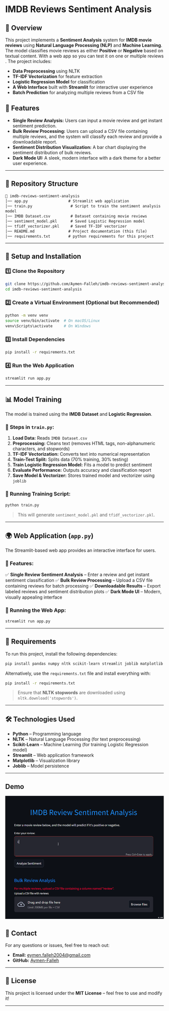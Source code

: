 # IMDB Reviews Sentiment Analysis

## 📌 Overview
This project implements a **Sentiment Analysis** system for **IMDB movie reviews** using **Natural Language Processing (NLP)** and **Machine Learning**. The model classifies movie reviews as either **Positive** or **Negative** based on textual content.
With a web app so you can test it on one or multiple reviews . 
The project includes:

- **Data Preprocessing** using NLTK
- **TF-IDF Vectorization** for feature extraction
- **Logistic Regression Model** for classification
- **A Web Interface** built with **Streamlit** for interactive user experience
- **Batch Prediction** for analyzing multiple reviews from a CSV file

## 🚀 Features
- **Single Review Analysis:** Users can input a movie review and get instant sentiment prediction.
- **Bulk Review Processing:** Users can upload a CSV file containing multiple reviews, and the system will classify each review and provide a downloadable report.
- **Sentiment Distribution Visualization:** A bar chart displaying the sentiment distribution of bulk reviews.
- **Dark Mode UI:** A sleek, modern interface with a dark theme for a better user experience.

---

## 📂 Repository Structure
```
📁 imdb-reviews-sentiment-analysis
│── app.py                  # Streamlit web application
│── train.py                 # Script to train the sentiment analysis model
│── IMDB Dataset.csv         # Dataset containing movie reviews
│── sentiment_model.pkl      # Saved Logistic Regression model
│── tfidf_vectorizer.pkl     # Saved TF-IDF vectorizer
│── README.md               # Project documentation (this file)
│── requirements.txt        # python requirements for this project
```

---

## 🔧 Setup and Installation

### 1️⃣ Clone the Repository
```bash
git clone https://github.com/Aymen-Falleh/imdb-reviews-sentiment-analysis.git
cd imdb-reviews-sentiment-analysis
```

### 2️⃣ Create a Virtual Environment (Optional but Recommended)
```bash
python -m venv venv
source venv/bin/activate  # On macOS/Linux
venv\Scripts\activate     # On Windows
```

### 3️⃣ Install Dependencies
```bash
pip install -r requirements.txt
```

### 4️⃣ Run the Web Application
```bash
streamlit run app.py
```

---

## 📊 Model Training

The model is trained using the **IMDB Dataset** and **Logistic Regression**.

### 🔹 Steps in `train.py`:
1. **Load Data:** Reads `IMDB Dataset.csv`
2. **Preprocessing:** Cleans text (removes HTML tags, non-alphanumeric characters, and stopwords)
3. **TF-IDF Vectorization:** Converts text into numerical representation
4. **Train-Test Split:** Splits data (70% training, 30% testing)
5. **Train Logistic Regression Model:** Fits a model to predict sentiment
6. **Evaluate Performance:** Outputs accuracy and classification report
7. **Save Model & Vectorizer:** Stores trained model and vectorizer using `joblib`

### 🔹 Running Training Script:
```bash
python train.py
```
> This will generate `sentiment_model.pkl` and `tfidf_vectorizer.pkl`.

---

## 🌍 Web Application (`app.py`)
The Streamlit-based web app provides an interactive interface for users.

### 🔹 Features:
✅ **Single Review Sentiment Analysis** – Enter a review and get instant sentiment classification
✅ **Bulk Review Processing** – Upload a CSV file containing reviews for batch processing
✅ **Downloadable Results** – Export labeled reviews and sentiment distribution plots
✅ **Dark Mode UI** – Modern, visually appealing interface

### 🔹 Running the Web App:
```bash
streamlit run app.py
```

---

## 📜 Requirements
To run this project, install the following dependencies:
```bash
pip install pandas numpy nltk scikit-learn streamlit joblib matplotlib
```
Alternatively, use the `requirements.txt` file and install everything with:
```bash
pip install -r requirements.txt
```
> Ensure that **NLTK stopwords** are downloaded using `nltk.download('stopwords')`.

---

## 🛠 Technologies Used
- **Python** – Programming language
- **NLTK** – Natural Language Processing (for text preprocessing)
- **Scikit-Learn** – Machine Learning (for training Logistic Regression model)
- **Streamlit** – Web application framework
- **Matplotlib** – Visualization library
- **Joblib** – Model persistence

---
## Demo
![Demo](demo.gif)



## 📧 Contact
For any questions or issues, feel free to reach out:
- **Email:** [eymen.falleh2004@gmail.com](mailto:eymen.falleh2004@gmail.com)
- **GitHub:** [Aymen-Falleh](https://github.com/Aymen-Falleh)

---

## 📜 License
This project is licensed under the **MIT License** – feel free to use and modify it!

---


